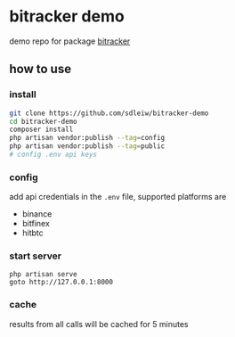 bitracker demo
===

demo repo for package [bitracker](https://github.com/sdleiw/bitracker)

how to use
---

### install

```bash
git clone https://github.com/sdleiw/bitracker-demo
cd bitracker-demo
composer install
php artisan vendor:publish --tag=config
php artisan vendor:publish --tag=public
# config .env api keys
```

### config

add api credentials in the `.env` file, supported platforms are

- binance
- bitfinex
- hitbtc

### start server

```
php artisan serve
goto http://127.0.0.1:8000
```

### cache

results from all calls will be cached for 5 minutes
